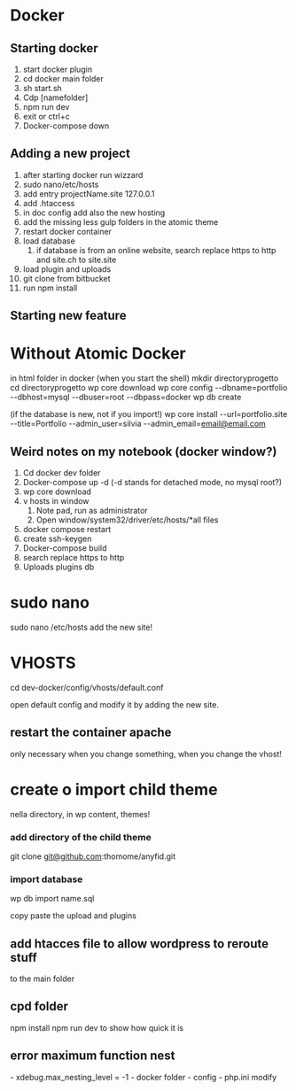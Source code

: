 # Docker



## Starting docker 

1. start docker plugin
2. cd docker main folder
3. sh start.sh
4. Cdp [namefolder]
5. npm run dev
6. exit or ctrl+c
7. Docker-compose down



## Adding a new project

1. after starting docker run wizzard
2. sudo nano/etc/hosts
3. add entry projectName.site 127.0.0.1
4. add .htaccess
5. in doc config add also the new hosting
6. add the missing less gulp folders in the atomic theme
7. restart docker container
8. load database
   1. if database is from an online website, search replace https to http and site.ch to site.site
9. load plugin and uploads
10. git clone from bitbucket
11. run npm install



## Starting new feature





# Without Atomic Docker

in html folder in docker (when you start the shell)
mkdir directoryprogetto
cd directoryprogetto
wp core download
wp core config --dbname=portfolio --dbhost=mysql --dbuser=root --dbpass=docker
wp db create

(if the database is new, not if you import!)
wp core install --url=portfolio.site --title=Portfolio --admin_user=silvia --admin_email=email@email.com



## Weird notes on my notebook (docker window?)

1. Cd docker dev folder
2. Docker-compose up -d (-d stands for detached mode, no mysql root?)
3. wp core download
4. v hosts in window
   1. Note pad, run as administrator
   2. Open window/system32/driver/etc/hosts/*all files
5. docker compose restart
6. create ssh-keygen
7. Docker-compose build
8. search replace https to http
9. Uploads plugins db





# sudo nano

sudo nano /etc/hosts
add the new site!

# VHOSTS

cd dev-docker/config/vhosts/default.conf

open default config and modify it by adding the new site.

## restart the container apache
only necessary when you change something, when you change the vhost!


# create o import child theme

nella directory, in wp content, themes!
### add directory of the child theme
git clone git@github.com:thomome/anyfid.git
### import database

wp db import name.sql

copy paste the upload and plugins

## add htacces file to allow wordpress to reroute stuff
to the main folder


## cpd folder

npm install
npm run dev to show how quick it is



## error maximum function nest

\- xdebug.max_nesting_level = -1
\- docker folder
\- config
\- php.ini modify